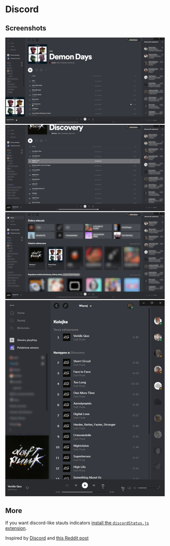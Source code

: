 # Discord

## Screenshots

![Screenshot 1](Screenshot_1.png)
![Screenshot 2](Screenshot_2.png)
![Screenshot 3](Screenshot_3.png)
![Screenshot 4](Screenshot_4.png)

## More

If you want discord-like stauts indicators [install the `discordStatus.js` extension](https://github.com/khanhas/spicetify-cli/wiki/Extensions).

Inspired by [Discord](https://discord.com/) and [this Reddit post](https://www.reddit.com/r/discordapp/comments/l68xjn/if_spotify_were_owned_by_discord/)
